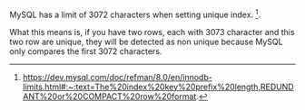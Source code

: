 MySQL has a limit of 3072 characters when setting unique index. [^1].

What this means is, if you have two rows, each with 3073 character and this two row are unique, they will be detected as non unique because MySQL only compares the first 3072 characters.

[^1]: https://dev.mysql.com/doc/refman/8.0/en/innodb-limits.html#:~:text=The%20index%20key%20prefix%20length,REDUNDANT%20or%20COMPACT%20row%20format.

